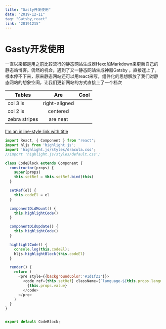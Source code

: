 ```yaml
---
title: "Gasty开发使用"
date: "2019-12-11"
tag: "Gatsby,react"
link: "20191215"
---
```


# Gasty开发使用

一直以来都是用之前比较流行的静态网站生成器Hexo加Markdown来更新自己的静态站博客。偶然的机会，遇到了又一静态网站生成神器Gatsby ，直接迷上了，根本停不下来，原来静态网站还可以用react来写，组件化的思想解放了我们对静态网站的想象空间，让我们更新网站的方式直接上了一个档次

| Tables        | Are           | Cool  |
| ------------- |:-------------:| -----:|
| col 3 is      | right-aligned |  |
| col 2 is      | centered      |    |
| zebra stripes | are neat      |     |


[I'm an inline-style link with title](https://www.google.com "Google's Homepage")

```javascript
import React, { Component } from "react";
import hljs from 'highlight.js';
import 'highlight.js/styles/dracula.css';
//import 'highlight.js/styles/default.css';

class CodeBlock extends Component {
  constructor(props) {
    super(props)
    this.setRef = this.setRef.bind(this)
  }

  setRef(el) {
    this.codeEl = el
  }

  componentDidMount() {
    this.highlightCode()
  }

  componentDidUpdate() {
    this.highlightCode()
  }

  highlightCode() {
    console.log(this.codeEl);
    hljs.highlightBlock(this.codeEl)
  }

  render() {
    return (
      <pre style={{backgroundColor:'#1d1f21'}}>
        <code ref={this.setRef} className={`language-${this.props.language}`} >
          {this.props.value}
        </code>
      </pre>
    )
  }
}


export default CodeBlock;
```

<!-- <iframe width="560" height="315" src="https://www.youtube.com/embed/4n0xNbfJLR8" frameborder="0" allowfullscreen></iframe> -->